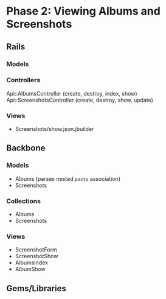 # Phase 2: Viewing Albums and Screenshots

## Rails
### Models

### Controllers
Api::AlbumsController (create, destroy, index, show)
Api::ScreenshotsController (create, destroy, show, update)

### Views
* Screenshots/show.json.jbuilder

## Backbone
### Models
* Albums (parses nested `posts` association)
* Screenshots

### Collections
* Albums
* Screenshots

### Views
* ScreenshotForm
* ScreenshotShow
* AlbumsIndex
* AlbumShow

## Gems/Libraries
